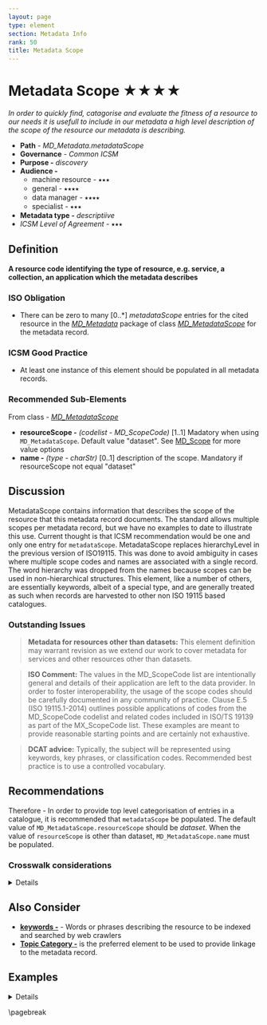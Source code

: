 ```yaml
---
layout: page
type: element
section: Metadata Info
rank: 50
title: Metadata Scope
---
```

#  Metadata Scope ★★★★
*In order to quickly find, catagorise and evaluate the fitness of a resource to our needs it is usefull to include in our metadata a high level description of the scope of the resource our metadata is describing.*

- **Path** - *MD_Metadata.metadataScope*
- **Governance** -  *Common ICSM*
- **Purpose -** *discovery*
- **Audience -**
  - machine resource - ⭑⭑⭑
  - general - ⭑⭑⭑⭑
  - data manager - ⭑⭑⭑⭑
  - specialist - ⭑⭑⭑
- **Metadata type -** *descriptiive*
- *ICSM Level of Agreement* - ⭑⭑⭑

## Definition
**A resource code identifying the type of resource, e.g. service, a collection, an application which the metadata describes**

### ISO Obligation
- There can be zero to many [0..\*] *metadataScope* entries for the cited resource in the  *[MD_Metadata](./class-MD_Metadata)* package of class *[MD_MetadataScope](http://wiki.esipfed.org/index.php/MD_MetadataScope)* for the metadata record.

### ICSM Good Practice
- At least one instance of this element should be populated in all metadata records.

### Recommended Sub-Elements

From class - *[MD_MetadataScope](http://wiki.esipfed.org/index.php/MD_MetadataScope)*

- **resourceScope -** *(codelist - MD_ScopeCode)* [1..1] Madatory when using `MD_MetadataScope`. Default value "dataset". See [MD_Scope](./class-MD_Scope#md_scopecode-codelist) for more value options
- **name -** *(type - charStr)* [0..1] description of the scope.  Mandatory if resourceScope not equal "dataset"

## Discussion

MetadataScope contains information that describes the scope of the resource that this metadata record documents. The standard allows multiple scopes per metadata record, but we have no examples to date to illustrate this use. Current thought is that ICSM recommendation would be one and only one entry for `metadataScope`.
MetadataScope replaces hierarchyLevel in the previous version of ISO19115. This was done to avoid ambiguity in cases where multiple scope codes and names are associated with a single record. The word hierarchy was dropped from the names because scopes can be
used in non-hierarchical structures.
This element, like a number of others, are essentially keywords, albeit of a special type, and are generally treated as such when records are harvested to other non ISO 19115 based catalogues.

### Outstanding Issues

> **Metadata for resources other than datasets:**
This element definition may warrant revision as we extend our work to cover metadata for services and other resources other than datasets.

> **ISO Comment:**
The values in the MD_ScopeCode list are intentionally general and details of their application are left to the data provider. In order to foster interoperability, the usage of the scope codes should be carefully documented in any community of practice. Clause E.5 (ISO 19115.1-2014) outlines possible applications of codes from the MD_ScopeCode codelist and related codes included in ISO/TS 19139 as part of the MX_ScopeCode list. These examples are meant to provide reasonable starting points and are certainly not exhaustive.

> **DCAT advice:**
Typically, the subject will be represented using keywords, key phrases, or classification codes. Recommended best practice is to use a controlled vocabulary.


## Recommendations

Therefore - In order to provide top level categorisation of entries in a catalogue, it is recommended that `metadataScope` be populated.  The default value of `MD_MetadataScope.resourceScope` should be *dataset*. When the value of `resourceScope` is other than dataset, `MD_MetadataScope.name` must be populated.

### Crosswalk considerations

<details>

#### ISO19139

MetadataScope replaces hierarchyLevel in the previous version of ISO19115. This was done to avoid ambiguity in cases where multiple scope codes and names are associated with a single record. The word hierarchy was dropped from the names because scopes can be
used in non-hierarchical structures. Changed elements include

- `MD_Metadata.hierarchyLevel` changed to `MD_Metadata.metadataScope>MD_MetadataScope.resourceScope`
- `MD_Metadata.hierarchyLevelName` changed to `MD_Metadata.metadataScope>MD_MetadataScope.name`

These two elements were moved to the new MD_MetadataScope class to avoid ambiguity in cases where multiple scope codes and names are associated with a single record. The word hierarchy was dropped from the names because scopes can be used in non-hierarchical structures.

#### Dublin core / CKAN / data.gov.au

In Dublin core the identifier element is described as holding a reference to the resource (not the metadata). However in the case of metadata records harvested by s higher level CKAN like catalogue, we view the complete metadata record as the resource. It is also standard practice that the DC Identifier field be resolvable. For a Dublin core metadata harvested via CSW from a ISO 19115-1 record, it is important that that record links to something that can be derefewrenced. That something is held in the identifier field and should be the location URL/URI for the metadata.  IF the ISO 19115-1 identifier element is only a unresolvable UUID, the metadataLinkage element may be a better choice to populate the DC Identifier field.

#### DCAT

May map to  `dct:identifier` if `metadataIdentifier` is unresolvable

#### RIF-CS

May map to `Key Identifier` if `metadataIdentifier` is unresolvable

</details>

## Also Consider

- **[keywords -](./Keywords)** - Words or phrases describing the resource to be indexed and searched by web crawlers
- **[Topic Category -](./TopicCategory)** is the preferred element to be used to provide linkage to the metadata record.


## Examples

<details>

### XML -

```
<mdb:MD_Metadata>
....
   <mdb:metadataScope>
      <mdb:MD_MetadataScope>
         <mdb:resourceScope>
            <mcc:MD_ScopeCode 
            codeList="https://schemas.isotc211.org/19115/resources/Codelist/cat
            /codelists.xml#MD_ScopeCode" codeListValue="dataset"/>
         </mdb:resourceScope>
         <mdb:name gco:nilReason="missing">
            <gco:CharacterString/>
         </mdb:name>
      </mdb:MD_MetadataScope>
  </mdb:metadataScope>
....
</mdb:MD_Metadata>
```

### UML diagrams
Recommended elements highlighted in Yellow

![metadataScope](../images/MD_Scope.png)

</details>

\pagebreak

